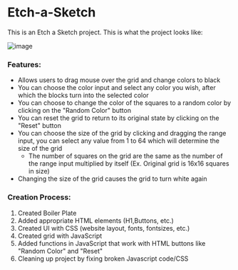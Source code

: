 # Etch-a-Sketch

This is an Etch a Sketch project. 
This is what the project looks like:

![image](https://user-images.githubusercontent.com/84735386/177454646-fc933f55-8153-4e92-9c2a-f07629f7eb6d.png)


### Features: 
- Allows users to drag mouse over the grid and change colors to black
- You can choose the color input and select any color you wish, after which the blocks turn into the selected color
- You can choose to change the color of the squares to a random color by clicking on the "Random Color" button
- You can reset the grid to return to its original state by clicking on the "Reset" button
- You can choose the size of the grid by clicking and dragging the range input, you can select any value from 1 to 64 which will determine the size of the grid
  - The number of squares on the grid are the same as the number of the range input multiplied by itself (Ex. Original grid is 16x16 squares in size)
- Changing the size of the grid causes the grid to turn white again


### Creation Process:
1. Created Boiler Plate
2. Added appropriate HTML elements (H1,Buttons, etc.)
3. Created UI with CSS (website layout, fonts, fontsizes, etc.)
4. Created grid with JavaScript
5. Added functions in JavaScript that work with HTML buttons like "Random Color" and "Reset"
6. Cleaning up project by fixing broken Javascript code/CSS

